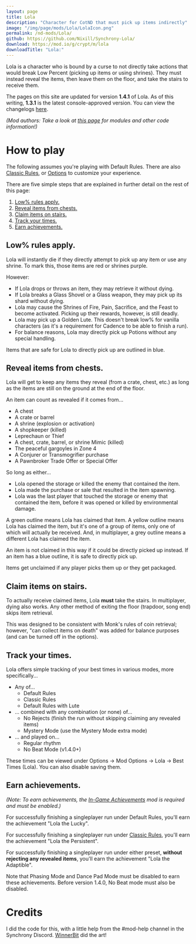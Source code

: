 ```yaml
---
layout: page
title: Lola
description: "Character for CotND that must pick up items indirectly"
image: "/img/page/mods/Lola/LolaIcon.png"
permalink: /nd-mods/Lola/
github: https://github.com/Nixill/Synchrony-Lola/
download: https://mod.io/g/crypt/m/lola
downloadTitle: "Lola:"
---
```


Lola is a character who is bound by a curse to not directly take actions that would break Low Percent (picking up items or using shrines). They must instead reveal the items, then leave them on the floor, and take the stairs to receive them.

The pages on this site are updated for version **1.4.1** of Lola. As of this writing, **1.3.1** is the latest console-approved version. You can view the changelogs [here](changelogs.md).

*(Mod authors: Take a look at [this page](code/index.md) for modules and other code information!)*

# How to play
The following assumes you're playing with Default Rules. There are also [Classic Rules](options.md#classic-rules), or [Options](options.md) to customize your experience.

There are five simple steps that are explained in further detail on the rest of this page:

1. [Low% rules apply.](#low-rules-apply)
2. [Reveal items from chests.](#reveal-items-from-chests)
3. [Claim items on stairs.](#claim-items-on-stairs)
4. [Track your times.](#track-your-times)
5. [Earn achievements.](#earn-achievements)

## Low% rules apply.
Lola will instantly die if they directly attempt to pick up any item or use any shrine. To mark this, those items are red or shrines purple.

However:
- If Lola drops or throws an item, they may retrieve it without dying.
- If Lola breaks a Glass Shovel or a Glass weapon, they may pick up its shard without dying.
- Lola may cause the Shrines of Fire, Pain, Sacrifice, and the Feast to become activated. Picking up their rewards, however, is still deadly.
- Lola may pick up a Golden Lute. This doesn't break low% for vanilla characters (as it's a requirement for Cadence to be able to finish a run).
- For balance reasons, Lola may directly pick up Potions without any special handling.

Items that are safe for Lola to directly pick up are outlined in blue.

## Reveal items from chests.
Lola will get to keep any items they reveal (from a crate, chest, etc.) as long as the items are still on the ground at the end of the floor.

An item can count as revealed if it comes from...
- A chest
- A crate or barrel
- A shrine (explosion or activation)
- A shopkeeper (killed)
- Leprechaun or Thief
- A chest, crate, barrel, or shrine Mimic (killed)
- The peaceful gargoyles in Zone 4
- A Conjurer or Transmogrifier purchase
- A Pawnbroker Trade Offer or Special Offer

So long as either...
- Lola opened the storage or killed the enemy that contained the item.
- Lola made the purchase or sale that resulted in the item spawning.
- Lola was the last player that touched the storage or enemy that contained the item, before it was opened or killed by environmental damage.

A green outline means Lola has claimed that item. A yellow outline means Lola has claimed the item, but it's one of a group of items, only one of which will actually be received. And, in multiplayer, a grey outline means a different Lola has claimed the item.

An item is not claimed in this way if it could be directly picked up instead. If an item has a blue outline, it is safe to directly pick up.

Items get unclaimed if any player picks them up or they get packaged.

## Claim items on stairs.
To actually receive claimed items, Lola **must** take the stairs. In multiplayer, dying also works. Any other method of exiting the floor (trapdoor, song end) skips item retrieval.

This was designed to be consistent with Monk's rules of coin retrieval; however, "can collect items on death" was added for balance purposes (and can be turned off in the options).

## Track your times.
Lola offers simple tracking of your best times in various modes, more specifically...

- Any of...
  - Default Rules
  - Classic Rules
  - Default Rules with Lute
- ... combined with any combination (or none) of...
  - No Rejects (finish the run without skipping claiming any revealed items)
  - Mystery Mode (use the Mystery Mode extra mode)
- ... and played on...
  - Regular rhythm
  - No Beat Mode (v1.4.0+)

These times can be viewed under Options → Mod Options → Lola → Best Times (Lola). You can also disable saving them.

## Earn achievements.
*(Note: To earn achievements, the [In-Game Achievements](https://mod.io/g/crypt/m/ingameachievements) mod is required and must be enabled.)*

For successfully finishing a singleplayer run under Default Rules, you'll earn the achievement "Lola the Lucky".

For successfully finishing a singleplayer run under [Classic Rules](options.md#classic-rules), you'll earn the achievement "Lola the Persistent".

For successfully finishing a singleplayer run under either preset, **without rejecting any revealed items**, you'll earn the achievement "Lola the Adaptible".

Note that Phasing Mode and Dance Pad Mode must be disabled to earn these achievements. Before version 1.4.0, No Beat mode must also be disabled.

# Credits
I did the code for this, with a little help from the #mod-help channel in the Synchrony Discord. [WinnerBit](https://bsky.app/profile/twistbit.cc) did the art!